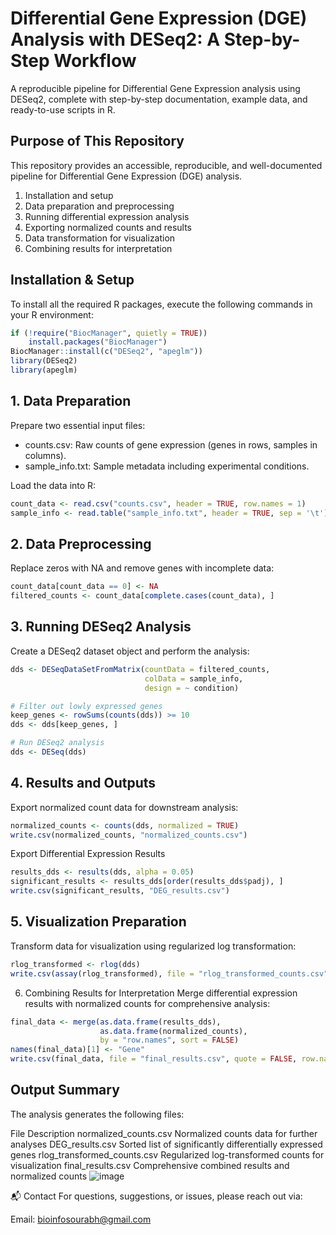 # Differential Gene Expression (DGE) Analysis with DESeq2: A Step-by-Step Workflow
A reproducible pipeline for Differential Gene Expression analysis using DESeq2, complete with step-by-step documentation, example data, and ready-to-use scripts in R.

## Purpose of This Repository
This repository provides an accessible, reproducible, and well-documented pipeline for Differential Gene Expression (DGE) analysis.
1. Installation and setup
2. Data preparation and preprocessing
3. Running differential expression analysis
4. Exporting normalized counts and results
5. Data transformation for visualization
6. Combining results for interpretation

## Installation & Setup
To install all the required R packages, execute the following commands in your R environment:
```r
if (!require("BiocManager", quietly = TRUE))
    install.packages("BiocManager")
BiocManager::install(c("DESeq2", "apeglm"))
library(DESeq2)
library(apeglm)
```

## 1. Data Preparation
Prepare two essential input files:
- counts.csv: Raw counts of gene expression (genes in rows, samples in columns).
- sample_info.txt: Sample metadata including experimental conditions.

Load the data into R:
```r
count_data <- read.csv("counts.csv", header = TRUE, row.names = 1)
sample_info <- read.table("sample_info.txt", header = TRUE, sep = '\t')
```

## 2. Data Preprocessing
Replace zeros with NA and remove genes with incomplete data:
```r
count_data[count_data == 0] <- NA
filtered_counts <- count_data[complete.cases(count_data), ]
```

## 3. Running DESeq2 Analysis
Create a DESeq2 dataset object and perform the analysis:
```r
dds <- DESeqDataSetFromMatrix(countData = filtered_counts, 
                              colData = sample_info, 
                              design = ~ condition)

# Filter out lowly expressed genes
keep_genes <- rowSums(counts(dds)) >= 10
dds <- dds[keep_genes, ]

# Run DESeq2 analysis
dds <- DESeq(dds)
```

## 4. Results and Outputs
Export normalized count data for downstream analysis:
```r
normalized_counts <- counts(dds, normalized = TRUE)
write.csv(normalized_counts, "normalized_counts.csv")
```

Export Differential Expression Results
```r
results_dds <- results(dds, alpha = 0.05)
significant_results <- results_dds[order(results_dds$padj), ]
write.csv(significant_results, "DEG_results.csv")
```

## 5. Visualization Preparation
Transform data for visualization using regularized log transformation:
```r
rlog_transformed <- rlog(dds)
write.csv(assay(rlog_transformed), file = "rlog_transformed_counts.csv", quote = FALSE, row.names = TRUE)
```
6. Combining Results for Interpretation
Merge differential expression results with normalized counts for comprehensive analysis:
```r
final_data <- merge(as.data.frame(results_dds), 
                    as.data.frame(normalized_counts), 
                    by = "row.names", sort = FALSE)
names(final_data)[1] <- "Gene"
write.csv(final_data, file = "final_results.csv", quote = FALSE, row.names = FALSE)
```

## Output Summary
The analysis generates the following files:

File	Description
normalized_counts.csv	Normalized counts data for further analyses
DEG_results.csv	Sorted list of significantly differentially expressed genes
rlog_transformed_counts.csv	Regularized log-transformed counts for visualization
final_results.csv	Comprehensive combined results and normalized counts
![image](https://github.com/user-attachments/assets/ee06d7e3-2ef4-4728-8e9a-bf9ae3460e6c)

📬 Contact
For questions, suggestions, or issues, please reach out via:

Email: bioinfosourabh@gmail.com



